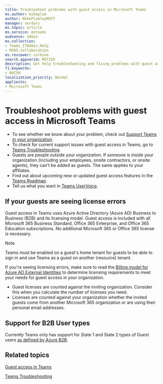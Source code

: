 ```yaml
---
title: Troubleshoot problems with guest access in Microsoft Teams
ms.author: mikeplum
author: MikePlumleyMSFT
manager: serdars
ms.topic: article
ms.service: msteams
audience: admin
ms.collection: 
- Teams_ITAdmin_Help
- M365-collaboration
ms.reviewer: corbinm
search.appverid: MET150
description: Get help troubleshooting and fixing problems with guest access in Microsoft Teams.
f1.keywords:
- NOCSH
localization_priority: Normal
appliesto: 
- Microsoft Teams
---
```


# Troubleshoot problems with guest access in Microsoft Teams

- To see whether we know about your problem, check out [Support Teams in your organization](/MicrosoftTeams/troubleshoot/teams-welcome).
- To check for current support issues with guest access in Teams, go to [Teams Troubleshooting](/MicrosoftTeams/troubleshoot/).
- Guests are people outside your organization. If someone is inside your organization (including your employees, onsite contractors, or onsite agents), they can't be added as guests. The same applies to your affiliates.
- Find out about upcoming new or updated guest access features in the [Teams Roadmap](https://aka.ms/teamsroadmap).
- Tell us what you want in [Teams UserVoice](https://aka.ms/TeamsUserVoice).

## If your guests are seeing license errors

Guest access in Teams uses Azure Active Directory (Azure AD) Business to Business (B2B) and its licensing model. Guest access is included with all Microsoft 365 Business Standard, Office 365 Enterprise, and Office 365 Education subscriptions. No additional Microsoft 365 or Office 365 license is necessary.

> [!NOTE]
> Teams must be enabled on a guest's home tenant for guests to be able to sign in and use Teams as a guest on another (resource) tenant.

If you're seeing licensing errors, make sure to read the [Billing model for Azure AD External Identities](/azure/active-directory/external-identities/external-identities-pricing) to determine licensing requirements to meet your needs for guest access in your organization.

- Guest licenses are counted against the inviting organization. Consider this when you calculate the number of licenses you need.
- Licenses are counted against your organization whether the invited guests come from another Microsoft 365 organization or are using their personal email addresses.

## Support for B2B User types

Currently Teams only has support for State 1 and State 2 types of Guest users [as defined by Azure B2B](/azure/active-directory/b2b/user-properties).

## Related topics

[Guest access in Teams](guest-access.md)

[Teams Troubleshooting](/MicrosoftTeams/troubleshoot/teams)